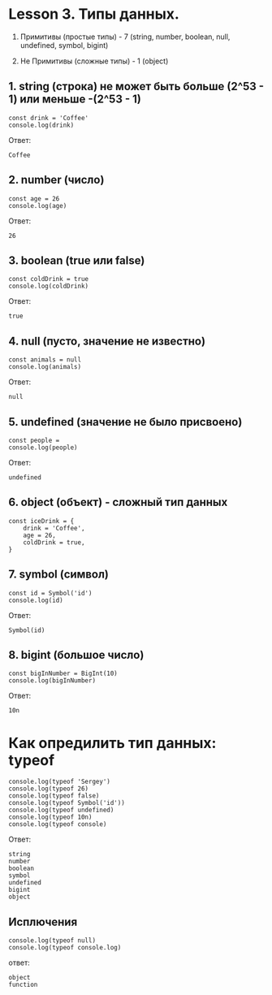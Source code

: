# Lesson 3. Типы данных.

1. Примитивы (простые типы) - 7 (string, number, boolean, null, undefined, symbol, bigint)

2. Не Примитивы (сложные типы) - 1 (object)

## 1. string (строка) не может быть больше (2^53 - 1) или меньше -(2^53 - 1)

    const drink = 'Coffee'
    console.log(drink)

Ответ:

    Coffee

## 2. number (число)

    const age = 26
    console.log(age)

Ответ:

    26

## 3. boolean (true или false)


    const coldDrink = true
    console.log(coldDrink)

Ответ:

    true

## 4. null (пусто, значение не известно) 

    const animals = null
    console.log(animals)

Ответ:

    null

## 5. undefined (значение не было присвоено)

    const people = 
    console.log(people)

Ответ:

    undefined

## 6. object (объект) - сложный тип данных

    const iceDrink = {
        drink = 'Coffee',
        age = 26,
        coldDrink = true,
    }

## 7. symbol (символ)

    const id = Symbol('id')
    console.log(id)

Ответ:

    Symbol(id)

## 8. bigint (большое число)

    const bigInNumber = BigInt(10)
    console.log(bigInNumber)

Ответ:

    10n

# Как опредилить тип данных: typeof

    console.log(typeof 'Sergey')
    console.log(typeof 26)
    console.log(typeof false)
    console.log(typeof Symbol('id'))
    console.log(typeof undefined)
    console.log(typeof 10n)
    console.log(typeof console)

Ответ:

    string
    number
    boolean
    symbol
    undefined
    bigint
    object

## Исплючения

    console.log(typeof null)
    console.log(typeof console.log)

ответ:

    object
    function




